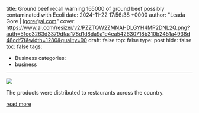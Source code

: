 title: Ground beef recall warning 165000 of ground beef possibly contaminated with Ecoli
date: 2024-11-22 17:56:38 +0000
author: "Leada Gore | lgore@al.com"
cover: https://www.al.com/resizer/v2/PZZTQW2ZMNAHDLGYH4MP2DNL2Q.png?auth=51ee3263d3379dfaa178d1d8da9a1e4ea542630718b310b2451a4938d48cdf7f&width=1280&quality=90
draft: false
top: false
type: post
hide: false
toc: false
tags:
  - Business
categories:
  - business
---

![](https://www.al.com/resizer/v2/PZZTQW2ZMNAHDLGYH4MP2DNL2Q.png?auth=51ee3263d3379dfaa178d1d8da9a1e4ea542630718b310b2451a4938d48cdf7f&width=1280&quality=90)

The products were distributed to restaurants across the country.

[read more](https://www.al.com/news/2024/11/ground-beef-recall-warning-165000-of-ground-beef-possibly-contaminated-with-ecoli.html)
